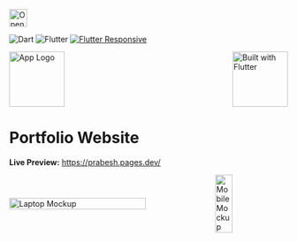 <a href="https://idx.google.com/import?url=https%3A%2F%2Fgithub.com%2Fprabeshpudasaini%2FPortfolio">
  <picture>
    <source
      media="(prefers-color-scheme: dark)"
      srcset="https://cdn.idx.dev/btn/open_dark_32.svg">
    <source
      media="(prefers-color-scheme: light)"
      srcset="https://cdn.idx.dev/btn/open_light_32.svg">
    <img
      height="32"
      alt="Open in IDX"
      src="https://cdn.idx.dev/btn/open_purple_32.svg">
  </picture>
</a>

![Dart](https://img.shields.io/badge/Programming_Language-Dart-blue.svg) 
![Flutter](https://img.shields.io/badge/Software_Development_Kit(SDK)-Flutter-blue.svg)
[![Flutter Responsive](https://img.shields.io/badge/flutter-responsive-brightgreen.svg?style=flat-square)](https://github.com/Codelessly/ResponsiveFramework)


<img style="height: 100px;" src="https://cdn.jsdelivr.net/gh/devicons/devicon@latest/icons/flutter/flutter-original.svg" alt="Built with Flutter" align="right"/>
<img style="height: 100px" src="https://github.com/user-attachments/assets/7e88d837-4bd3-4948-ac44-04e60488be65" alt="App Logo"/>



# Portfolio Website

**Live Preview:** https://prabesh.pages.dev/


<p style="display: flex; align-items: center; gap: 20px">
  <img src="https://github.com/user-attachments/assets/aaf2ca48-4f09-40a0-bb44-5809c6e9aada" width="70%" alt="Laptop Mockup"/> 
  <img src="https://github.com/user-attachments/assets/e3e2da7e-5a0a-49de-8d3e-836d51dc06a2" width="25%"  alt="Mobile Mockup"/>
</p>


